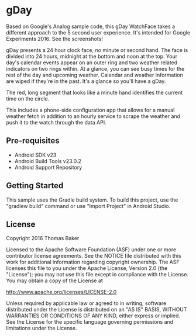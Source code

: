 gDay
====

Based on Google's Analog sample code, this gDay WatchFace takes a different approach to the
5 second user experience. It's intended for Google Experiments 2016. See the screenshots!

gDay presents a 24 hour clock face, no minute or second hand. The face is divided into 24 hours,
midnight at the bottom and noon at the top. Your day's calendar events appear on an outer ring 
and two weather related indicators on two rings within.
At a glance, you can see busy times for the rest of the day and upcoming weather. Calendar
and weather information are wiped if they're in the past.
It's a glance so you'll have a gDay.

The red, long segment that looks like a minute hand identifies the current time on the circle.

This includes a phone-side configuration app that allows for a manual weather fetch in
addition to an hourly service to scrape the weather and push it to the watch through the
data API.

Pre-requisites
--------------

- Android SDK v23
- Android Build Tools v23.0.2
- Android Support Repository

Getting Started
---------------
This sample uses the Gradle build system. To build this project, use the
"gradlew build" command or use "Import Project" in Android Studio.

License
-------

Copyright 2016 Thomas Baker

Licensed to the Apache Software Foundation (ASF) under one or more contributor
license agreements.  See the NOTICE file distributed with this work for
additional information regarding copyright ownership.  The ASF licenses this
file to you under the Apache License, Version 2.0 (the "License"); you may not
use this file except in compliance with the License.  You may obtain a copy of
the License at

http://www.apache.org/licenses/LICENSE-2.0

Unless required by applicable law or agreed to in writing, software
distributed under the License is distributed on an "AS IS" BASIS, WITHOUT
WARRANTIES OR CONDITIONS OF ANY KIND, either express or implied.  See the
License for the specific language governing permissions and limitations under
the License.
